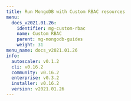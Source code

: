 ```yaml
---
title: Run MongoDB with Custom RBAC resources
menu:
  docs_v2021.01.26:
    identifier: mg-custom-rbac
    name: Custom RBAC
    parent: mg-mongodb-guides
    weight: 31
menu_name: docs_v2021.01.26
info:
  autoscaler: v0.1.2
  cli: v0.16.2
  community: v0.16.2
  enterprise: v0.3.2
  installer: v0.16.2
  version: v2021.01.26
---
```



